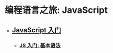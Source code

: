 # 编程语言之旅: JavaScript

- ## [JavaScript 入门](1_introduction/README.md)
    - ### [JS 入门: 基本语法](1_introduction/1_vocabulary/README.md)

